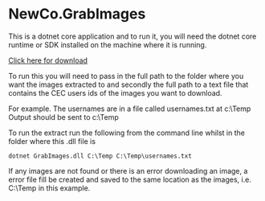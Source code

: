 ﻿# NewCo.GrabImages

This is a dotnet core application and to run it, you will need the dotnet core runtime or SDK installed on the machine where it is running.  

[Click here for download](https://www.microsoft.com/net/download/dotnet-core/2.1 "dotnet core download")

To run this you will need to pass in the full path to the folder where you want the images extracted to and secondly the full path to a text file that contains the CEC users ids of the images you want to download.

For example.
The usernames are in a file called usernames.txt at c:\Temp
Output should be sent to c:\Temp

To run the extract run the following from the command line whilst in the folder where this .dll file is

`
dotnet GrabImages.dll C:\Temp C:\Temp\usernames.txt
`

If any images are not found or there is an error downloading an image, a error file fill be created and saved to the same location as the images, i.e. C:\Temp in this example.